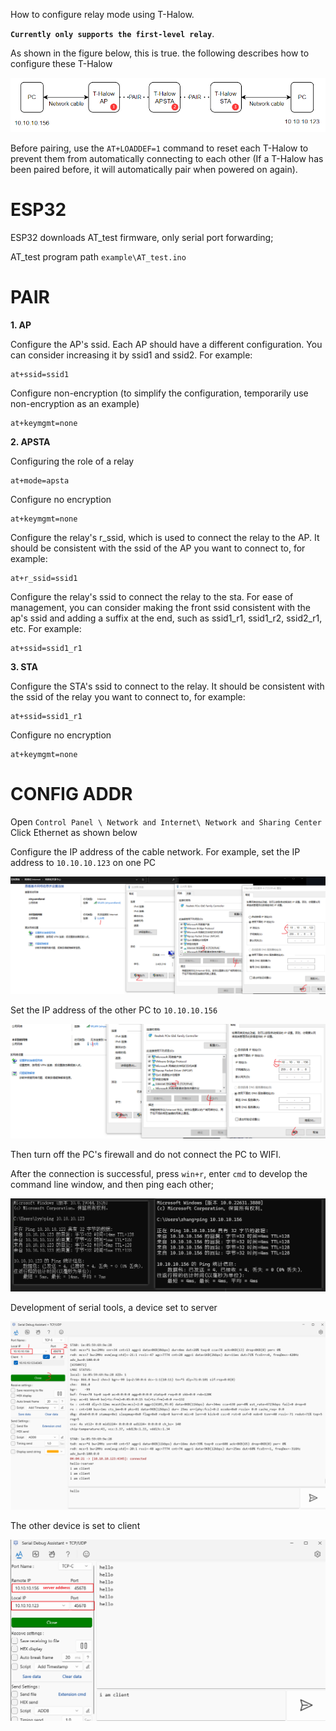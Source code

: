 

How to configure relay mode using T-Halow.

**`Currently only supports the first-level relay`**.

As shown in the figure below, this is true. the following describes how to configure these T-Halow

![alt text](./img/2_image.png)

Before pairing, use the `AT+LOADDEF=1` command to reset each T-Halow to prevent them from automatically connecting to each other (If a T-Halow has been paired before, it will automatically pair when powered on again).

# ESP32

ESP32 downloads AT_test firmware, only serial port forwarding;

AT_test program path `example\AT_test.ino`

# PAIR
**1. AP**

Configure the AP's ssid. Each AP should have a different configuration. You can consider increasing it by ssid1 and ssid2. For example:
~~~
at+ssid=ssid1
~~~

Configure non-encryption (to simplify the configuration, temporarily use non-encryption as an example)

~~~
at+keymgmt=none
~~~

**2. APSTA**

Configuring the role of a relay

~~~
at+mode=apsta
~~~

Configure no encryption

~~~
at+keymgmt=none
~~~

Configure the relay's r_ssid, which is used to connect the relay to the AP. It should be consistent with the ssid of the AP you want to connect to, for example:

~~~
at+r_ssid=ssid1
~~~

Configure the relay's ssid to connect the relay to the sta. For ease of management, you can consider making the front ssid consistent with the ap's ssid and adding a suffix at the end, such as ssid1_r1, ssid1_r2, ssid2_r1, etc. For example:

~~~
at+ssid=ssid1_r1
~~~

**3. STA**

Configure the STA's ssid to connect to the relay. It should be consistent with the ssid of the relay you want to connect to, for example:

~~~
at+ssid=ssid1_r1
~~~

Configure no encryption

~~~
at+keymgmt=none
~~~

# CONFIG ADDR

Open `Control Panel \ Network and Internet\ Network and Sharing Center` Click Ethernet as shown below

Configure the IP address of the cable network. For example, set the IP address to `10.10.10.123` on one PC

![alt text](./img/3_image-3.png)

Set the IP address of the other PC to `10.10.10.156`

![alt text](./img/3_image-4.png)

Then turn off the PC's firewall and do not connect the PC to WIFI.

After the connection is successful, press `win+r`, enter `cmd` to develop the command line window, and then ping each other;

![alt text](./img/3_image-5.png)

Development of serial tools, a device set to server

![alt text](./img/3_image-6.png)

The other device is set to client

![alt text](./img/3_image-7.png)